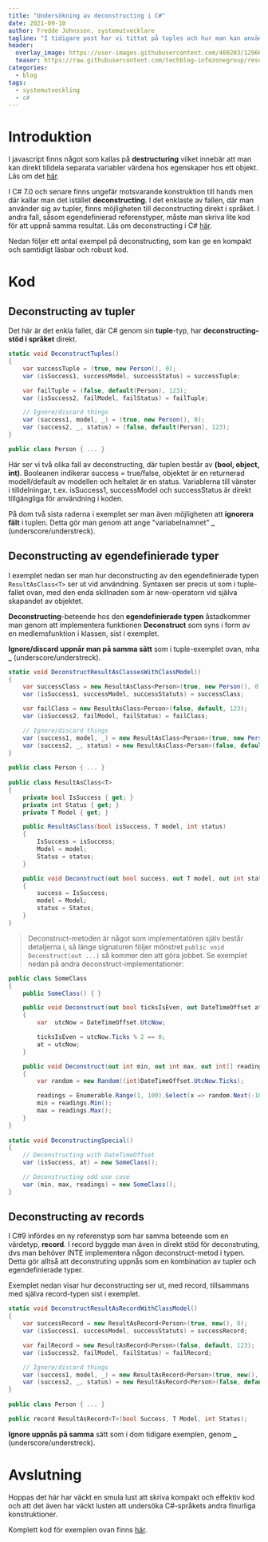 ```yaml
---
title: "Undersökning av deconstructing i C#"
date: 2021-09-10
author: Fredde Johnsson, systemutvecklare
tagline: "I tidigare post har vi tittat på tuples och hur man kan använda dessa för att returnera flera värden samtidigt utan definiera en klass. I den här posten undersöker vi hur man kan nyttja sk deconstructing för att 'veckla ut' typer på ett smidigt sätt."
header:
  overlay_image: https://user-images.githubusercontent.com/460203/129669260-65dc36a5-2f02-444e-b1d2-36065504a8ce.jpg
  teaser: https://raw.githubusercontent.com/techblog-infozonegroup/resources.techblog-infozonegroup/main/tuples-might-be-good/teaser.jpg
categories:
  - blog
tags:
  - systemutveckling
  - c#
---
```

# Introduktion
I javascript finns något som kallas på **destructuring** vilket innebär att man kan direkt tilldela separata variabler värdena hos egenskaper hos ett objekt. Läs om det [här](https://developer.mozilla.org/en-US/docs/Web/JavaScript/Reference/Operators/Destructuring_assignment). 

I C# 7.0 och senare finns ungefär motsvarande konstruktion till hands men där kallar man det istället **deconstructing**. I det enklaste av fallen, där man använder sig av tupler, finns möjligheten till deconstructing direkt i språket. I andra fall, såsom egendefinierad referenstyper, måste man skriva lite kod för att uppnå samma resultat. Läs om deconstructing i C# [här](https://docs.microsoft.com/en-us/dotnet/csharp/fundamentals/functional/deconstruct).

Nedan följer ett antal exempel på deconstructing, som kan ge en kompakt och samtidigt läsbar och robust kod.

# Kod
## Deconstructing av tupler
Det här är det enkla fallet, där C# genom sin **tuple**-typ, har **deconstructing-stöd i språket** direkt.
```csharp
static void DeconstructTuples()
{
    var successTuple = (true, new Person(), 0);
    var (isSuccess1, successModel, successStatus) = successTuple;

    var failTuple = (false, default(Person), 123);
    var (isSuccess2, failModel, failStatus) = failTuple;

    // Ignore/discard things
    var (success1, model, _) = (true, new Person(), 0);
    var (success2, _, status) = (false, default(Person), 123);
}

public class Person { ... }
```

Här ser vi två olika fall av deconstructing, där tuplen består av **(bool, object, int)**. Booleanen indikerar success = true/false, objektet är en returnerad modell/default av modellen och heltalet är en status. Variablerna till vänster i tilldelningar, t.ex. isSuccess1, successModel och successStatus är direkt tillgängliga för användning i koden.

På dom två sista raderna i exemplet ser man även möjligheten att **ignorera fält** i tuplen. Detta gör man genom att ange "variabelnamnet" **_** (underscore/understreck).

## Deconstructing av egendefinierade typer
I exemplet nedan ser man hur deconstructing av den egendefinierade typen `ResultAsClass<T>` ser ut vid användning. Syntaxen ser precis ut som i tuple-fallet ovan, med den enda skillnaden som är new-operatorn vid själva skapandet av objektet.
  
**Deconstructing**-beteende hos den **egendefinierade typen** åstadkommer man genom att implementera funktionen **Deconstruct** som syns i form av en medlemsfunktion i klassen, sist i exemplet. 
  
**Ignore/discard uppnår man på samma sätt** som i tuple-exemplet ovan, mha **_** (underscore/understreck).
  
```csharp
static void DeconstructResultAsClassesWithClassModel()
{
    var successClass = new ResultAsClass<Person>(true, new Person(), 0);
    var (isSuccess1, successModel, successStatuts) = successClass;

    var failClass = new ResultAsClass<Person>(false, default, 123);
    var (isSuccess2, failModel, failStatus) = failClass;

    // Ignore/discard things
    var (success1, model, _) = new ResultAsClass<Person>(true, new Person(), 0);
    var (success2, _, status) = new ResultAsClass<Person>(false, default, 123);
}
  
public class Person { ... }
  
public class ResultAsClass<T>
{
    private bool IsSuccess { get; }
    private int Status { get; }
    private T Model { get; }

    public ResultAsClass(bool isSuccess, T model, int status)
    {
        IsSuccess = isSuccess;
        Model = model;
        Status = status;
    }

    public void Deconstruct(out bool success, out T model, out int status)
    {
        success = IsSuccess;
        model = Model;
        status = Status;
    }
}
```
  
> Deconstruct-metoden är något som implementatören själv består detaljerna i, så länge signaturen följer mönstret `public void Deconstruct(out ...)` så kommer den att göra jobbet. Se exemplet nedan på andra deconstruct-implementationer:
  
```csharp
public class SomeClass
{
    public SomeClass() { }

    public void Deconstruct(out bool ticksIsEven, out DateTimeOffset at)
    {
        var  utcNow = DateTimeOffset.UtcNow;

        ticksIsEven = utcNow.Ticks % 2 == 0;
        at = utcNow;
    }

    public void Deconstruct(out int min, out int max, out int[] readings)
    {
        var random = new Random((int)DateTimeOffset.UtcNow.Ticks);

        readings = Enumerable.Range(1, 100).Select(x => random.Next(-100, 100)).ToArray();
        min = readings.Min();
        max = readings.Max();
    }
}  
  
static void DeconstructingSpecial()
{
    // Deconstructing with DateTimeOffset
    var (isSuccess, at) = new SomeClass();

    // Deconstructing odd use case
    var (min, max, readings) = new SomeClass();
}
```
  
## Deconstructing av records
I C#9 infördes en ny referenstyp som har samma beteende som en värdetyp, **record**. I record byggde man även in direkt stöd för deconstruting, dvs man behöver INTE implementera någon deconstruct-metod i typen. Detta gör alltså att deconstruting uppnås som en kombination av tupler och egendefinierade typer. 
  
Exemplet nedan visar hur deconstructing ser ut, med record, tillsammans med själva record-typen sist i exemplet.
  
```csharp
static void DeconstructResultAsRecordWithClassModel()
{
    var successRecord = new ResultAsRecord<Person>(true, new(), 0);
    var (isSuccess1, successModel, successStatuts) = successRecord;

    var failRecord = new ResultAsRecord<Person>(false, default, 123);
    var (isSuccess2, failModel, failStatus) = failRecord;

    // Ignore/discard things
    var (success1, model, _) = new ResultAsRecord<Person>(true, new(), 0);
    var (success2, _, status) = new ResultAsRecord<Person>(false, default, 123);
}
 
public class Person { ... }

public record ResultAsRecord<T>(bool Success, T Model, int Status);
```
**Ignore uppnås på samma** sätt som i dom tidigare exemplen, genom **_** (underscore/understreck).
  
# Avslutning
Hoppas det här har väckt en smula lust att skriva kompakt och effektiv kod och att det även har väckt lusten att undersöka C#-språkets andra finurliga konstruktioner.

Komplett kod för exemplen ovan finns [här](https://github.com/Fjeddo/Deconstructing).
